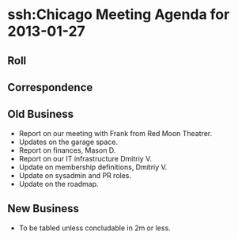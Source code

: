 # ssh:Chicago Meeting Agenda for 2013-01-27 #

## Roll ##

## Correspondence ##

## Old Business ##
 * Report on our meeting with Frank from Red Moon Theatrer.
 * Updates on the garage space.
 * Report on finances, Mason D.
 * Report on our IT infrastructure Dmitriy V.
 * Update on membership definitions, Dmitriy V.
 * Update on  sysadmin and PR roles.
 * Update on the roadmap.

## New Business ##
 * To be tabled unless concludable in 2m or less.
